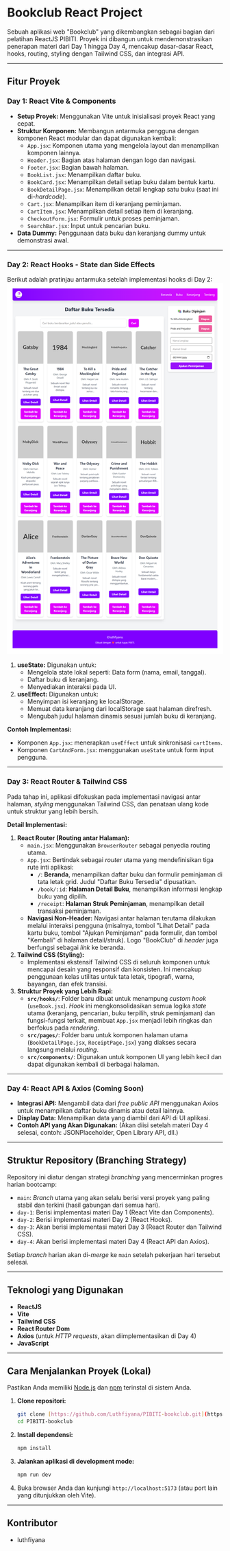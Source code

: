 # Bookclub React Project

Sebuah aplikasi web "Bookclub" yang dikembangkan sebagai bagian dari pelatihan ReactJS PIBITI. Proyek ini dibangun untuk mendemonstrasikan penerapan materi dari Day 1 hingga Day 4, mencakup dasar-dasar React, hooks, routing, styling dengan Tailwind CSS, dan integrasi API.

---

## Fitur Proyek

### Day 1: React Vite & Components

- **Setup Proyek:** Menggunakan Vite untuk inisialisasi proyek React yang cepat.
- **Struktur Komponen:** Membangun antarmuka pengguna dengan komponen React modular dan dapat digunakan kembali:
  - `App.jsx`: Komponen utama yang mengelola layout dan menampilkan komponen lainnya.
  - `Header.jsx`: Bagian atas halaman dengan logo dan navigasi.
  - `Footer.jsx`: Bagian bawah halaman.
  - `BookList.jsx`: Menampilkan daftar buku.
  - `BookCard.jsx`: Menampilkan detail setiap buku dalam bentuk kartu.
  - `BookDetailPage.jsx`: Menampilkan detail lengkap satu buku (saat ini di-_hardcode_).
  - `Cart.jsx`: Menampilkan item di keranjang peminjaman.
  - `CartItem.jsx`: Menampilkan detail setiap item di keranjang.
  - `CheckoutForm.jsx`: Formulir untuk proses peminjaman.
  - `SearchBar.jsx`: Input untuk pencarian buku.
- **Data Dummy:** Penggunaan data buku dan keranjang dummy untuk demonstrasi awal.

---

### Day 2: React Hooks - State dan Side Effects

Berikut adalah pratinjau antarmuka setelah implementasi hooks di Day 2:
![Day 2 Preview](src/assets/Day2_Preview.png)

1.  **useState:** Digunakan untuk:
    - Mengelola state lokal seperti: Data form (nama, email, tanggal).
    - Daftar buku di keranjang.
    - Menyediakan interaksi pada UI.
2.  **useEffect:** Digunakan untuk:
    - Menyimpan isi keranjang ke localStorage.
    - Memuat data keranjang dari localStorage saat halaman direfresh.
    - Mengubah judul halaman dinamis sesuai jumlah buku di keranjang.

**Contoh Implementasi:**

- Komponen `App.jsx`: menerapkan `useEffect` untuk sinkronisasi `cartItems`.
- Komponen `CartAndForm.jsx`: menggunakan `useState` untuk form input pengguna.

---

### Day 3: React Router & Tailwind CSS

Pada tahap ini, aplikasi difokuskan pada implementasi navigasi antar halaman, _styling_ menggunakan Tailwind CSS, dan penataan ulang kode untuk struktur yang lebih bersih.

**Detail Implementasi:**

1.  **React Router (Routing antar Halaman):**
    - `main.jsx`: Menggunakan `BrowserRouter` sebagai penyedia routing utama.
    - `App.jsx`: Bertindak sebagai _router_ utama yang mendefinisikan tiga rute inti aplikasi:
      - `/`: **Beranda**, menampilkan daftar buku dan formulir peminjaman di tata letak grid. Judul "Daftar Buku Tersedia" dipusatkan.
      - `/book/:id`: **Halaman Detail Buku**, menampilkan informasi lengkap buku yang dipilih.
      - `/receipt`: **Halaman Struk Peminjaman**, menampilkan detail transaksi peminjaman.
    - **Navigasi Non-Header:** Navigasi antar halaman terutama dilakukan melalui interaksi pengguna (misalnya, tombol "Lihat Detail" pada kartu buku, tombol "Ajukan Peminjaman" pada formulir, dan tombol "Kembali" di halaman detail/struk). Logo "BookClub" di _header_ juga berfungsi sebagai _link_ ke beranda.
2.  **Tailwind CSS (Styling):**
    - Implementasi ekstensif Tailwind CSS di seluruh komponen untuk mencapai desain yang responsif dan konsisten. Ini mencakup penggunaan kelas utilitas untuk tata letak, tipografi, warna, bayangan, dan efek transisi.
3.  **Struktur Proyek yang Lebih Rapi:**
    - **`src/hooks/`**: Folder baru dibuat untuk menampung _custom hook_ (`useBook.jsx`). _Hook_ ini mengkonsolidasikan semua logika _state_ utama (keranjang, pencarian, buku terpilih, struk peminjaman) dan fungsi-fungsi terkait, membuat `App.jsx` menjadi lebih ringkas dan berfokus pada _rendering_.
    - **`src/pages/`**: Folder baru untuk komponen halaman utama (`BookDetailPage.jsx`, `ReceiptPage.jsx`) yang diakses secara langsung melalui _routing_.
    - **`src/components/`**: Digunakan untuk komponen UI yang lebih kecil dan dapat digunakan kembali di berbagai halaman.

---

### Day 4: React API & Axios (Coming Soon)

- **Integrasi API:** Mengambil data dari _free public API_ menggunakan Axios untuk menampilkan daftar buku dinamis atau detail lainnya.
- **Display Data:** Menampilkan data yang diambil dari API di UI aplikasi.
- **Contoh API yang Akan Digunakan:** (Akan diisi setelah materi Day 4 selesai, contoh: JSONPlaceholder, Open Library API, dll.)

---

## Struktur Repository (Branching Strategy)

Repository ini diatur dengan strategi _branching_ yang mencerminkan progres harian bootcamp:

- `main`: _Branch_ utama yang akan selalu berisi versi proyek yang paling stabil dan terkini (hasil gabungan dari semua hari).
- `day-1`: Berisi implementasi materi Day 1 (React Vite dan Components).
- `day-2`: Berisi implementasi materi Day 2 (React Hooks).
- `day-3`: Akan berisi implementasi materi Day 3 (React Router dan Tailwind CSS).
- `day-4`: Akan berisi implementasi materi Day 4 (React API dan Axios).

Setiap _branch_ harian akan di-_merge_ ke `main` setelah pekerjaan hari tersebut selesai.

---

## Teknologi yang Digunakan

- **ReactJS**
- **Vite**
- **Tailwind CSS**
- **React Router Dom**
- **Axios** (untuk _HTTP requests_, akan diimplementasikan di Day 4)
- **JavaScript**

---

## Cara Menjalankan Proyek (Lokal)

Pastikan Anda memiliki [Node.js](https://nodejs.org/) dan [npm](https://www.npmjs.com/) terinstal di sistem Anda.

1.  **Clone repositori:**

    ```bash
    git clone [https://github.com/Luthfiyana/PIBITI-bookclub.git](https://github.com/Luthfiyana/PIBITI-bookclub.git)
    cd PIBITI-bookclub
    ```

2.  **Install dependensi:**

    ```bash
    npm install
    ```

3.  **Jalankan aplikasi di development mode:**

    ```bash
    npm run dev
    ```

4.  Buka browser Anda dan kunjungi `http://localhost:5173` (atau port lain yang ditunjukkan oleh Vite).

---

## Kontributor

- luthfiyana
